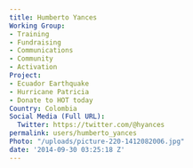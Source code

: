 ```yaml
---
title: Humberto Yances
Working Group:
- Training
- Fundraising
- Communications
- Community
- Activation
Project:
- Ecuador Earthquake
- Hurricane Patricia
- Donate to HOT today
Country: Colombia
Social Media (Full URL):
  Twitter: https://twitter.com/@hyances
permalink: users/humberto_yances
Photo: "/uploads/picture-220-1412082006.jpg"
date: '2014-09-30 03:25:18 Z'
---
```


